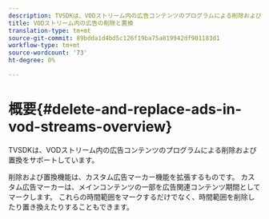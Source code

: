 ```yaml
---
description: TVSDKは、VODストリーム内の広告コンテンツのプログラムによる削除および置換をサポートしています。
title: VODストリーム内の広告の削除と置換
translation-type: tm+mt
source-git-commit: 89bdda1d4bd5c126f19ba75a819942df901183d1
workflow-type: tm+mt
source-wordcount: '73'
ht-degree: 0%

---
```



# 概要{#delete-and-replace-ads-in-vod-streams-overview}

TVSDKは、VODストリーム内の広告コンテンツのプログラムによる削除および置換をサポートしています。

削除および置換機能は、カスタム広告マーカー機能を拡張するものです。 カスタム広告マーカーは、メインコンテンツの一部を広告関連コンテンツ期間としてマークします。 これらの時間範囲をマークするだけでなく、時間範囲を削除したり置き換えたりすることもできます。